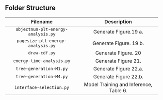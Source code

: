 ## Folder Structure

|              Filename              |                         Description                          |
| :--------------------------------: | :----------------------------------------------------------: |
| `objectnum-plt-energy-analysis.py` |                    Generate Figure.19 a.                     |
| `pagesize-plt-energy-analysis.py`  |                    Generate Figure. 19 b.                    |
|           `draw-cdf.py`            |                     Generate Figure. 20                      |
|     `energy-time-analysis.py`      |                     Generate Figure 21.                      |
|      `tree-generation-M1.py`       |                    Generate Figure 22.a.                     |
|      `tree-generation-M4.py`       |                    Generate Figure 22.b.                     |
|      `interface-selection.py`      |            Model Training and Inference, Table 6.            |
